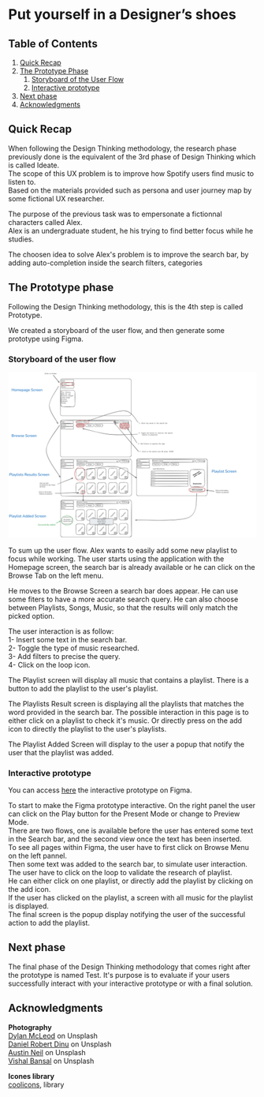 # Put yourself in a Designer’s shoes

## Table of Contents

1. [Quick Recap](#quick-recap)
2. [The Prototype Phase](#the-prototype-phase)
    1. [Storyboard of the User Flow](#storyboard-of-the-user-flow)
    2. [Interactive prototype](#interactive-prototype)
3. [Next phase](#next-phase)
4. [Acknowledgments](#acknowledgments)

## Quick Recap

When following the Design Thinking methodology, the research phase previously done is the equivalent of the 3rd phase of Design Thinking which is called Ideate.\
The scope of this UX problem is to improve how Spotify users find music to listen to.\
Based on the materials provided such as persona and user journey map by some fictional UX researcher.

The purpose of the previous task was to empersonate a fictionnal characters called Alex.\
Alex is an undergraduate student, he his trying to find better focus while he studies.

The choosen idea to solve Alex's problem is to improve the search bar, by adding auto-completion inside the search filters, categories  


## The Prototype phase
Following the Design Thinking methodology, this is the 4th step is called Prototype.

We created a storyboard of the user flow, and then generate some prototype using Figma.


### Storyboard of the user flow
![alt text](https://github.com/cableyesto/holbertonschool-designer_language/blob/master/prototype/img/StoryBoard.png?raw=true)

To sum up the user flow. Alex wants to easily add some new playlist to focus while working.
The user starts using the application with the Homepage screen, the search bar is already available or he can click on the Browse Tab on the left menu.

He moves to the Browse Screen a search bar does appear.
He can use some fiters to have a more accurate search query. He can also choose between Playlists, Songs, Music, so that the results will only match the picked option.

The user interaction is as follow:\
1- Insert some text in the search bar.\
2- Toggle the type of music researched.\
3- Add filters to precise the query.\
4- Click on the loop icon.

The Playlist screen will display all music that contains a playlist. There is a button to add the playlist to the user's playlist.

The Playlists Result screen is displaying all the playlists that matches the word provided in the search bar. The possible interaction in this page is to either click on a playlist to check it's music. Or directly press on the add icon to directly the playlist to the user's playlists.

The Playlist Added Screen will display to the user a popup that notify the user that the playlist was added. 

### Interactive prototype
You can access
<a href="https://www.figma.com/design/xWFBeNorWJlWhkrFnlDFOh/Spotify--Copy-?node-id=0-1&p=f&t=SFxZOgt6drluP9fX-0">
here</a> the interactive prototype on Figma.

To start to make the Figma prototype interactive. On the right panel the user can click on the Play button for the Present Mode or change to Preview Mode.\
There are two flows, one is available before the user has entered some text in the Search bar, and the second view once the text has been inserted.\
To see all pages within Figma, the user have to first click on Browse Menu on the left pannel.\
Then some text was added to the search bar, to simulate user interaction.\
The user have to click on the loop to validate the research of playlist.\
He can either click on one playlist, or directly add the playlist by clicking on the add icon.\
If the user has clicked on the playlist, a screen with all music for the playlist is displayed.\
The final screen is the popup display notifying the user of the successful action to add the playlist.

## Next phase
The final phase of the Design Thinking methodology that comes right after the prototype is named Test.
It's purpose is to evaluate if your users successfully interact with your interactive prototype or with a final solution.

## Acknowledgments
**Photography**\
[Dylan McLeod](https://unsplash.com/@son_of_media) on Unsplash\
[Daniel Robert Dinu](https://unsplash.com/@gigxels) on Unsplash\
[Austin Neil](https://unsplash.com/@neilaustin101) on Unsplash\
[Vishal Bansal](https://unsplash.com/@vishalcreator) on Unsplash

**Icones library**\
[coolicons](https://github.com/krystonschwarze/coolicons), library